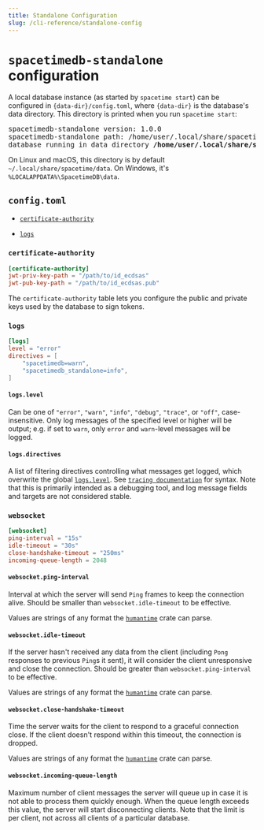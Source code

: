 ```yaml
---
title: Standalone Configuration
slug: /cli-reference/standalone-config
---
```


# `spacetimedb-standalone` configuration

A local database instance (as started by `spacetime start`) can be configured in `{data-dir}/config.toml`, where `{data-dir}` is the database's data directory. This directory is printed when you run `spacetime start`:

<pre class="shiki"><span>spacetimedb-standalone version: 1.0.0
spacetimedb-standalone path: /home/user/.local/share/spacetime/bin/1.0.0/spacetimedb-standalone
database running in data directory <b>/home/user/.local/share/spacetime/data</b></span></pre>

On Linux and macOS, this directory is by default `~/.local/share/spacetime/data`. On Windows, it's `%LOCALAPPDATA%\SpacetimeDB\data`.

## `config.toml`

- [`certificate-authority`](#certificate-authority)

- [`logs`](#logs)

### `certificate-authority`

```toml
[certificate-authority]
jwt-priv-key-path = "/path/to/id_ecdsas"
jwt-pub-key-path = "/path/to/id_ecdsas.pub"
```

The `certificate-authority` table lets you configure the public and private keys used by the database to sign tokens.

### `logs`

```toml
[logs]
level = "error"
directives = [
    "spacetimedb=warn",
    "spacetimedb_standalone=info",
]
```

#### `logs.level`

Can be one of `"error"`, `"warn"`, `"info"`, `"debug"`, `"trace"`, or `"off"`, case-insensitive. Only log messages of the specified level or higher will be output; e.g. if set to `warn`, only `error` and `warn`-level messages will be logged.

#### `logs.directives`

A list of filtering directives controlling what messages get logged, which overwrite the global [`logs.level`](#logslevel). See [`tracing documentation`](https://docs.rs/tracing-subscriber/0.3/tracing_subscriber/filter/struct.EnvFilter.html#directives) for syntax. Note that this is primarily intended as a debugging tool, and log message fields and targets are not considered stable.

### `websocket`

```toml
[websocket]
ping-interval = "15s"
idle-timeout = "30s"
close-handshake-timeout = "250ms"
incoming-queue-length = 2048
```

#### `websocket.ping-interval`

Interval at which the server will send `Ping` frames to keep the connection alive.
Should be smaller than `websocket.idle-timeout` to be effective.

Values are strings of any format the [`humantime`] crate can parse.

#### `websocket.idle-timeout`

If the server hasn't received any data from the client (including `Pong` responses to previous `Ping`s it sent), it will consider the client unresponsive and close the connection.
Should be greater than `websocket.ping-interval` to be effective.

Values are strings of any format the [`humantime`] crate can parse.

#### `websocket.close-handshake-timeout`

Time the server waits for the client to respond to a graceful connection close. If the client doesn't respond within this timeout, the connection is dropped.

Values are strings of any format the [`humantime`] crate can parse.

#### `websocket.incoming-queue-length`

Maximum number of client messages the server will queue up in case it is not able to process them quickly enough. When the queue length exceeds this value, the server will start disconnecting clients.
Note that the limit is per client, not across all clients of a particular database.

[`humantime`]: https://crates.io/crates/humantime
